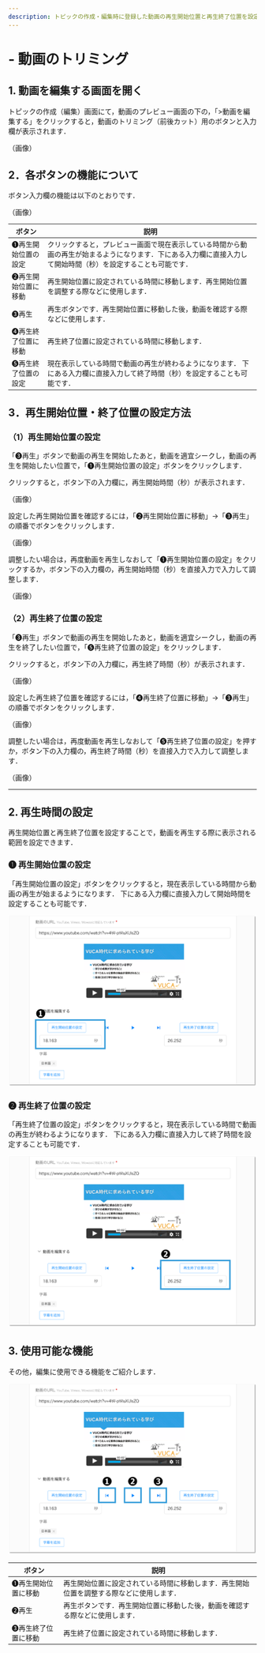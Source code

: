 ```yaml
---
description: トピックの作成・編集時に登録した動画の再生開始位置と再生終了位置を設定することで，動画のトリミング（前後カット）が可能です．
---
```


# - 動画のトリミング

## 1. 動画を編集する画面を開く

トピックの作成（編集）画面にて，動画のプレビュー画面の下の，「>動画を編集する」をクリックすると，動画のトリミング（前後カット）用のボタンと入力欄が表示されます．

（画像）

## 2．各ボタンの機能について

ボタン入力欄の機能は以下のとおりです．

（画像）

| ボタン        | 説明 |
| ---------- | -- |
| ❶再生開始位置の設定 | クリックすると，プレビュー画面で現在表示している時間から動画の再生が始まるようになります．下にある入力欄に直接入力して開始時間（秒）を設定することも可能です．  |
| ❷再生開始位置に移動 | 再生開始位置に設定されている時間に移動します．再生開始位置を調整する際などに使用します． |
| ❸再生        | 再生ボタンです．再生開始位置に移動した後，動画を確認する際などに使用します．   |
| ❹再生終了位置に移動 |  再生終了位置に設定されている時間に移動します．  |
| ❺再生終了位置の設定 | 現在表示している時間で動画の再生が終わるようになります． 下にある入力欄に直接入力して終了時間（秒）を設定することも可能です．  |

## 3．再生開始位置・終了位置の設定方法

### （1）再生開始位置の設定

「❸再生」ボタンで動画の再生を開始したあと，動画を適宜シークし，動画の再生を開始したい位置で，「❶再生開始位置の設定」ボタンをクリックします．

クリックすると，ボタン下の入力欄に，再生開始時間（秒）が表示されます．

（画像）

設定した再生開始位置を確認するには，「❷再生開始位置に移動」→「❸再生」の順番でボタンをクリックします．

（画像）

調整したい場合は，再度動画を再生しなおして「❶再生開始位置の設定」をクリックするか，ボタン下の入力欄の，再生開始時間（秒）を直接入力で入力して調整します．

（画像）

### （2）再生終了位置の設定

「❸再生」ボタンで動画の再生を開始したあと，動画を適宜シークし，動画の再生を終了したい位置で，「❺再生終了位置の設定」をクリックします．

クリックすると，ボタン下の入力欄に，再生終了時間（秒）が表示されます．

（画像）

設定した再生終了位置を確認するには，「❹再生終了位置に移動」→「❸再生」の順番でボタンをクリックします．

（画像）

調整したい場合は，再度動画を再生しなおして「❺再生終了位置の設定」を押すか，ボタン下の入力欄の，再生終了時間（秒）を直接入力で入力して調整します．

（画像）

---

## 2. 再生時間の設定

再生開始位置と再生終了位置を設定することで，動画を再生する際に表示される範囲を設定できます．

### ❶ 再生開始位置の設定

「再生開始位置の設定」ボタンをクリックすると，現在表示している時間から動画の再生が始まるようになります． 下にある入力欄に直接入力して開始時間を設定することも可能です．

![](<../.gitbook/assets/image (445).png>)

### ❷ 再生終了位置の設定

「再生終了位置の設定」ボタンをクリックすると，現在表示している時間で動画の再生が終わるようになります． 下にある入力欄に直接入力して終了時間を設定することも可能です．

![](<../.gitbook/assets/image (446).png>)

## 3. 使用可能な機能

その他，編集に使用できる機能をご紹介します．

![](<../.gitbook/assets/image (447).png>)

| ボタン        | 説明 |
| ---------- | -- |
| ❶再生開始位置に移動 | 再生開始位置に設定されている時間に移動します．再生開始位置を調整する際などに使用します． |
| ❷再生        | 再生ボタンです．再生開始位置に移動した後，動画を確認する際などに使用します．   |
| ❸再生終了位置に移動 |  再生終了位置に設定されている時間に移動します．  |
